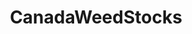 ---
title: CanadaWeedStocks
crosslinks:
- autotldr
- canadients
- weedstocks
- toronto
- Canadian_News
- canada
---
